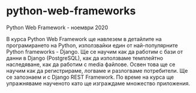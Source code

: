 # python-web-frameworks
 

Python Web Framework - ноември 2020

В курса Python Web Framework ще навлезем в детайлите на програмирането на Python, използвайки един от най-популярните Python frameworks - Django. Ще се научим как да работим с бази от данни в Django (PostgreSQL), как да използваме темплейтно наследяване, как да работим с media файлове. Освен това ще се научим как да регистрираме, логваме и разлогваме потребители. Ще се запознаем и с Django REST Framework. По време на курса ще упражняваме наученото като ще изграждаме множество приложения.
